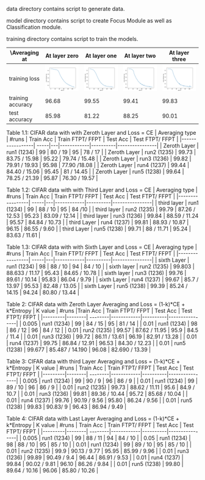 data directory contains script to generate data.

model directory contains script to create Focus Module as well as Classification module.

training directory contains script to train the models.


| \Averaging at | At layer zero | At layer one |  At layer two | At layer three  |
| ------------- | ------------- | ------------ | ------------- | --------------  |
| training loss | <img src= ./layer_zero/plots/training_loss_at_zero.png width="400">  | <img src= ./layer_one/plots/training_loss_at_one.png width="400">  | <img src= ./layer_two/plots/training_loss_at_two.png width="400">  | <img src= ./layer_three/plots/training_loss_at_three.png width="400">  |
| training accuracy | 96.68   |  99.55  | 99.41 | 99.83 |
| test accuracy     | 85.98   |  81.22  | 88.25 | 90.01 |


Table 1.1: CIFAR data with  with Zeroth Layer and Loss = CE
| Averaging type | #runs | Train Acc | Train FTPT/ FFPT | Test Acc | Test FTPT/ FFPT |
|-----------------| -----|---|------------|----------|----------------|
| Zeroth Layer | run1 (1234) | 99 | 80 / 19 | 95 | 78 / 17 | 
| Zeroth Layer | run2 (1235) | 99.73 | 83.75 / 15.98 | 95.22 | 79.74 / 15.48 |
| Zeroth Layer | run3 (1236) | 99.82 | 79.91 / 19.93 | 95.98  | 77.90 /18.08   |
| Zeroth Layer | run4 (1237) | 99.44  | 84.40 / 15.06  | 95.45  | 81 / 14.45   |
| Zeroth Layer | run5 (1238) | 99.64 | 78.25 / 21.39 | 95.87 | 76.30 / 19.57   |

Table 1.2: CIFAR data with  with Third Layer and Loss = CE
| Averaging type | #runs | Train Acc | Train FTPT/ FFPT | Test Acc | Test FTPT/ FFPT |
|-----------------| -----|---|------------|----------|----------------|
| third layer  | run1 (1234) | 99 |  88 / 10 |  95 | 84 /10 |
| third layer  | run2 (1235) | 99.79 | 87.26 / 12.53 | 95.23 | 83.09 / 12.14 |
| third layer  | run3 (1236) | 99.84  | 88.59 / 11.24  | 95.57  | 84.84 / 10.73  |
| third Layer | run4 (1237) | 99.81 | 88.93 / 10.87 | 96.15 | 86.55 / 9.60   |
| third Layer | run5 (1238) | 99.71  | 88 / 11.71 | 95.24 | 83.63 / 11.61  |

Table 1.3: CIFAR data with  with Sixth Layer and Loss = CE
| Averaging type | #runs | Train Acc | Train FTPT/ FFPT | Test Acc | Test FTPT/ FFPT |
|-----------------| -----|---|------------|----------|----------------|
| sixth Layer  | run1 (1234) | 98 | 88 / 10 | 94 | 84 / 10 |
| sixth layer  | run2 (1235) | 99.803 | 88.633 / 11.17  | 95.43  | 84.65 / 10.78 |
| sixth layer  | run3 (1236) | 99.76  | 89.61 / 10.14   |  95.83 | 86.04 / 9.79  |
| sixth Layer | run4 (1237) | 99.67 | 85.7 / 13.97 | 95.53 | 82.48 / 13.05  |
| sixth Layer | run5 (1238) | 99.39 | 85.24 / 14.15 | 94.24 | 80.80 / 13.44  |

Table 2: CIFAR data with Zeroth Layer Averaging and Loss = (1-k)\*CE + k\*Entropy
| K value | #runs |Train Acc | Train FTPT/ FFPT | Test Acc | Test FTPT/ FFPT |
|---------|--------| --------|------------|----------|----------------|
| 0.005 | run1 (1234) | 99 | 84 / 15 | 95 | 81 / 14 | 
| 0.01  | run1 (1234) | 98 | 86 / 12 | 96 | 84 / 12 |
| 0.01  | run2 (1235) |  99.57 | 87.62 / 11.95 | 95.9 | 84.5 / 11.4 |
|  0.01     | run3 (1236) | 99.72 |  86.11 / 13.61  | 96.19 |  82.91 / 13.28 |
|  0.01     | run4 (1237) | 99.75 | 86.84 / 12.91  |  96.53 | 84.30 / 12.23 |
| 0.01  | run5 (1238) | 99.677 | 85.487 / 14.190 | 96.08 | 82.690 / 13.39 |

Table 3: CIFAR data with third Layer Averaging and Loss = (1-k)\*CE + k\*Entropy
| K value | #runs | Train Acc | Train FTPT/ FFPT | Test Acc | Test FTPT/ FFPT |
|---------|--------| --------|------------|----------|----------------|
| 0.005 | run1 (1234) | 99 | 90 / 9 | 96 | 86 / 9 |
| 0.01  | run1 (1234) | 99 | 89 / 10 | 96 | 86 / 9 |
| 0.01  | run2 (1235) | 99.73 | 88.62 / 11.11 | 95.6 | 84.9 / 10.7 |
|  0.01     | run3 (1236) | 99.81 | 89.36 / 10.44 | 95.72 | 85.68 / 10.04 |
|   0.01    | run4 (1237) | 99.76  | 90.19 / 9.56 | 95.80  | 86.24 / 9.56 |
|   0.01    | run5 (1238) | 99.83  | 90.83/ 9  | 96.43  | 86.94 / 9.49  |

Table 4: CIFAR data with Last Layer Averaging and Loss = (1-k)\*CE + k\*Entropy
| K value | #runs | Train Acc | Train FTPT/ FFPT | Test Acc | Test FTPT/ FFPT |
|---------|--------| --------|------------|----------|----------------|
| 0.005 | run1 (1234) | 99 | 88 / 11 | 94 | 84 / 10 | 
| 0.05  | run1 (1234) | 98 | 88 / 10 | 95 | 85 / 10 |
| 0.01  | run1 (1234) | 99 | 89 / 10 | 95 | 85 / 10 | 
| 0.01  | run2 (1235) | 99.9 | 90.13 / 9.77 | 95.95 | 85.99 / 9.96 |
|  0.01     | run3 (1236) | 99.89 | 90.49 / 9.4 |  96.44 | 86.91 / 9.53 |
|  0.01     | run4 (1237) | 99.84 | 90.02 / 9.81 | 96.10  | 86.26 / 9.84 |
|   0.01    | run5 (1238) | 99.80 | 89.64 / 10.16 | 96.06  | 85.80 / 10.26 |

